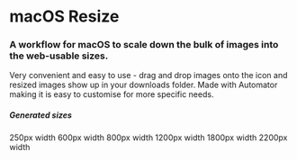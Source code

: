 # macOS Resize
### A workflow for macOS to scale down the bulk of images into the web-usable sizes.
Very convenient and easy to use - drag and drop images onto the icon and resized images show up in your downloads folder. Made with Automator making it is easy to customise for more specific needs.

##### Generated sizes
250px width
600px width
800px width
1200px width
1800px width
2200px width